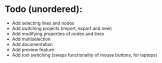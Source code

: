 # Todo (unordered):
 * Add selecting lines and nodes
 * Add switching projects (import, export and new)
 * Add modifying properties of nodes and lines
 * Add multiselection
 * Add documentation
 * Add preview feature
 * Add tool switching (swaps functionality of mouse buttons, for laptops)

